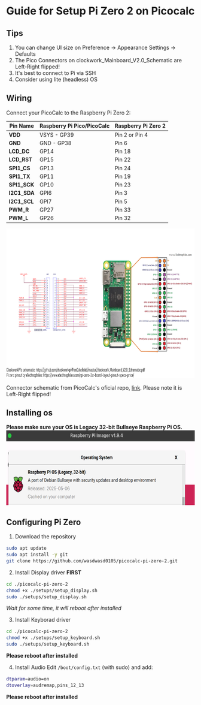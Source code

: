# Guide for Setup Pi Zero 2 on Picocalc

## Tips
1. You can change UI size on Preference → Appearance Settings → Defaults
2. The Pico Connectors on clockwork_Mainboard_V2.0_Schematic are Left-Right flipped!
3. It's best to connect to Pi via SSH
4. Consider using lite (headless) OS

## Wiring
Connect your PicoCalc to the Raspberry Pi Zero 2:

| **Pin Name** |**Raspberry Pi Pico/PicoCalc** | **Raspberry Pi Zero 2** |
|-------------|----------------------|----------------|
| **VDD**     | VSYS - GP39          | Pin 2 or Pin 4 |
| **GND**     | GND - GP38           | Pin 6          |
| **LCD_DC**  | GP14                 | Pin 18         |
| **LCD_RST** | GP15                 | Pin 22         |
| **SPI1_CS** | GP13                 | Pin 24         |
| **SPI1_TX** | GP11                 | Pin 19         |
| **SPI1_SCK**| GP10                 | Pin 23         |
| **I2C1_SDA**| GPI6                 | Pin 3          |
| **I2C1_SCL**| GPI7                 | Pin 5          |
| **PWM_R**   | GP27                 | Pin 33         |
| **PWM_L**   | GP26                 | Pin 32         |
<img src="/resources/piZeroPicocalc.png" alt="Pinouts" height="400">

Connector schematic from PicoCalc's oficial repo, [link](https://github.com/clockworkpi/PicoCalc/blob/master/clockwork_Mainboard_V2.0_Schematic.pdf). Please note it is Left-Right flipped!

## Installing os
**Please make sure your OS is Legacy 32-bit Bullseye Raspberry Pi OS.**
<img src="resources/bullseye_os.png" alt="Pinout Connections illustrated" height="200">

## Configuring Pi Zero
1. Download the repository   
```bash
sudo apt update
sudo apt install -y git
git clone https://github.com/wasdwasd0105/picocalc-pi-zero-2.git
```

2. Install Display driver **FIRST**   
```bash
cd ./picocalc-pi-zero-2
chmod +x ./setups/setup_display.sh
sudo ./setups/setup_display.sh
```
*Wait for some time, it will reboot after installed*   

3. Install Keyborad driver
```bash
cd ./picocalc-pi-zero-2
chmod +x ./setups/setup_keyboard.sh
sudo ./setups/setup_keyboard.sh
```
**Please reboot after installed**    

4. Install Audio
Edit `/boot/config.txt` (with sudo) and add:
```bash
dtparam=audio=on
dtoverlay=audremap,pins_12_13
```
**Please reboot after installed**
